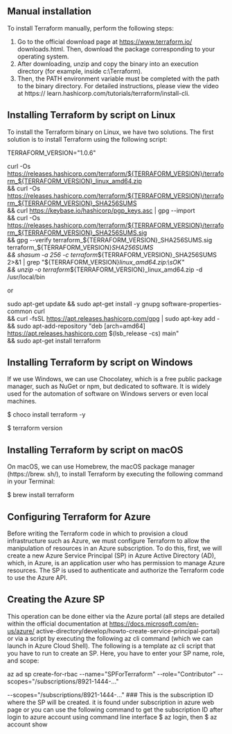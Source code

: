 ## Manual installation
To install Terraform manually, perform the following steps:
1. Go to the official download page at https://www.terraform.io/
downloads.html. Then, download the package corresponding to your operating
system.
2. After downloading, unzip and copy the binary into an execution directory (for
example, inside c:\Terraform).
3. Then, the PATH environment variable must be completed with the path to the
binary directory. For detailed instructions, please view the video at https://
learn.hashicorp.com/tutorials/terraform/install-cli.

## Installing Terraform by script on Linux
To install the Terraform binary on Linux, we have two solutions. The first solution is to
install Terraform using the following script:

TERRAFORM_VERSION="1.0.6"

curl -Os https://releases.hashicorp.com/terraform/${TERRAFORM_VERSION}/terraform_${TERRAFORM_VERSION}_linux_amd64.zip \
&& curl -Os https://releases.hashicorp.com/terraform/${TERRAFORM_VERSION}/terraform_${TERRAFORM_VERSION}_SHA256SUMS \
&& curl https://keybase.io/hashicorp/pgp_keys.asc | gpg --import \
&& curl -Os https://releases.hashicorp.com/terraform/${TERRAFORM_VERSION}/terraform_${TERRAFORM_VERSION}_SHA256SUMS.sig \
&& gpg --verify terraform_${TERRAFORM_VERSION}_SHA256SUMS.sig terraform_${TERRAFORM_VERSION}_SHA256SUMS \
&& shasum -a 256 -c terraform_${TERRAFORM_VERSION}_SHA256SUMS 2>&1 | grep "${TERRAFORM_VERSION}_linux_amd64.zip:\sOK" \
&& unzip -o terraform_${TERRAFORM_VERSION}_linux_amd64.zip -d /usr/local/bin

or

sudo apt-get update && sudo apt-get install -y gnupg software-properties-common curl \
&& curl -fsSL https://apt.releases.hashicorp.com/gpg | sudo apt-key add - \
&& sudo apt-add-repository "deb [arch=amd64] https://apt.releases.hashicorp.com $(lsb_release -cs) main" \
&& sudo apt-get install terraform

## Installing Terraform by script on Windows
If we use Windows, we can use Chocolatey, which is a free public package manager,
such as NuGet or npm, but dedicated to software. It is widely used for the automation of
software on Windows servers or even local machines.

$ choco install terraform -y

$ terraform version

## Installing Terraform by script on macOS
On macOS, we can use Homebrew, the macOS package manager (https://brew.
sh/), to install Terraform by executing the following command in your Terminal: 

$ brew install terraform

## Configuring Terraform for Azure
Before writing the Terraform code in which to provision a cloud infrastructure such
as Azure, we must configure Terraform to allow the manipulation of resources in an
Azure subscription.
To do this, first, we will create a new Azure Service Principal (SP) in Azure Active
Directory (AD), which, in Azure, is an application user who has permission to manage
Azure resources. The SP is used to authenticate and authorize the Terraform code to use the Azure API.

## Creating the Azure SP
This operation can be done either via the Azure portal (all steps are detailed within
the official documentation at https://docs.microsoft.com/en-us/azure/
active-directory/develop/howto-create-service-principal-portal)
or via a script by executing the following az cli command (which we can launch in
Azure Cloud Shell).
The following is a template az cli script that you have to run to create an SP. Here, you
have to enter your SP name, role, and scope:
 
az ad sp create-for-rbac --name="SPForTerraform" --role="Contributor" --scopes="/subscriptions/8921-1444-..."

--scopes="/subscriptions/8921-1444-..." ### This is the subscription ID where the SP will be created. 
it is found under subscription in azure web page or you can use the following command to get the subscription ID after 
login to azure account using command line interface $ az login, then $ az account show